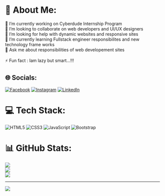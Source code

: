 # 💫 About Me:
🔭 I’m currently working on Cyberdude Internship Program<br>👯 I’m looking to collaborate on web developers and UI/UX designers<br>🤝 I’m looking for help with dynamic websites and responsive sites<br>🌱 I’m currently learning Fullstack engineer responsibilites and new technology frame works<br>💬 Ask me about responsibilities of web developement sites<br><br>⚡ Fun fact : Iam lazy but smart...!!!


## 🌐 Socials:
[![Facebook](https://img.shields.io/badge/Facebook-%231877F2.svg?logo=Facebook&logoColor=white)](https://facebook.com/https://www.facebook.com/riess.kutti.9?mibextid=ZbWKwL) [![Instagram](https://img.shields.io/badge/Instagram-%23E4405F.svg?logo=Instagram&logoColor=white)](https://instagram.com/https://www.instagram.com/riyaz_riess/) [![LinkedIn](https://img.shields.io/badge/LinkedIn-%230077B5.svg?logo=linkedin&logoColor=white)](https://linkedin.com/in/www.linkedin.com/in/riyaz-h-63698321a) 

# 💻 Tech Stack:
![HTML5](https://img.shields.io/badge/html5-%23E34F26.svg?style=for-the-badge&logo=html5&logoColor=white) ![CSS3](https://img.shields.io/badge/css3-%231572B6.svg?style=for-the-badge&logo=css3&logoColor=white) ![JavaScript](https://img.shields.io/badge/javascript-%23323330.svg?style=for-the-badge&logo=javascript&logoColor=%23F7DF1E)  ![Bootstrap](https://img.shields.io/badge/bootstrap-%23563D7C.svg?style=for-the-badge&logo=bootstrap&logoColor=white) 
# 📊 GitHub Stats:
![](https://github-readme-stats.vercel.app/api?username=Riyaz1000&theme=radical&hide_border=true&include_all_commits=true&count_private=true)<br/>
![](https://github-readme-streak-stats.herokuapp.com/?user=Riyaz1000&theme=radical&hide_border=true)<br/>
![](https://github-readme-stats.vercel.app/api/top-langs/?username=Riyaz1000&theme=radical&hide_border=true&include_all_commits=true&count_private=true&layout=compact)

---
[![](https://visitcount.itsvg.in/api?id=Riyaz1000&icon=0&color=4)](https://visitcount.itsvg.in)

<!-- Proudly created with GPRM ( https://gprm.itsvg.in ) -->
